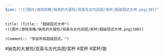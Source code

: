 ```yaml
---
Icon: "![[图片/游戏攻略/钠克的大冒险/双英与古代兵团/奖杯/超级招式大师.png|30]]"
---
```

```ad-common-silver-trophy
title: (Title:: "超级招式大师")
![[图片/游戏攻略/钠克的大冒险/双英与古代兵团/奖杯/超级招式大师.png|100]]

(Comment:: "学会所有超级招式。")
```

#钠克的大冒险/双英与古代兵团/奖杯 #奖杯 #奖杯/银
